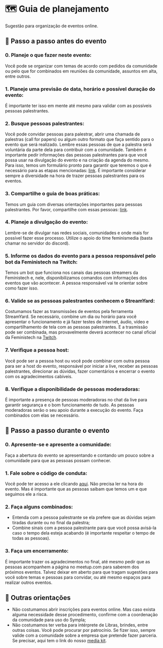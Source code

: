 # 🗺️ Guia de planejamento
Sugestão para organização de eventos online.

## 📝 Passo a passo antes do evento
### 0. Planeje o que fazer neste evento:
Você pode se organizar com temas de acordo com pedidos da comunidade ou pelo que for combinados em reuniões da comunidade, assuntos em alta, entre outros.

### 1. Planeje uma previsão de data, horário e possível duração do evento:
É importante ter isso em mente até mesmo para validar com as possíveis pessoas palestrantes.

### 2. Busque pessoas palestrantes:
Você pode convidar pessoas para palestrar, abrir uma chamada de palestras (call for papers) ou algum outro formato que faça sentido para o evento que será realizado. Lembre essas pessoas de que a palestra será voluntária da parte dela para contribuir com a comunidade. Também é importante pedir informações das pessoas palestrantes para que você possa usar na divulgação do evento e na criação da agenda do mesmo. Para isso, temos um formulário pronto para garantir que teremos o que é necessário para as etapas mencionadas: [link](https://docs.google.com/forms/d/e/1FAIpQLSdu7ucFy5ogtCDIldnkWxFJKu1LcOMw4DzaOmdvwim0OGA-Qg/viewform?usp=sf_link). É importante considerar sempre a diversidade na hora de trazer pessoas palestrantes para os eventos.

### 3. Compartilhe o guia de boas práticas:
Temos um guia com diversas orientações importantes para pessoas palestrantes. Por favor, compartilhe com essas pessoas: [link](https://www.canva.com/design/DAE0ngojrqM/-YSJ5SHEn1UpiKM302erUQ/view?utm_content=DAE0ngojrqM&utm_campaign=designshare&utm_medium=link2&utm_source=sharebutton).

### 4. Planeje a divulgação do evento:
Lembre-se de divulgar nas redes sociais, comunidades e onde mais for possível fazer esse processo. Utilize o apoio do time feminismedia (basta chamar no servidor do discord).

### 5. Informe os dados do evento para a pessoa responsável pelo bot da Feministech na Twitch:
Temos um bot que funciona nos canais das pessoas streamers da Feministech e, nele, disponibilizamos comandos com informações dos eventos que vão acontecer. A pessoa responsável vai te orientar sobre como fazer isso.

### 6. Valide se as pessoas palestrantes conhecem o StreamYard:
Costumamos fazer as transmissões de eventos pela ferramenta StreamYard. Se necessário, combine um dia ou horário para você apresentar o funcionamento e já fazer testes de internet, áudio, vídeo e compartilhamento de tela com as pessoas palestrantes. E a trasmissão pode ser combinada, mas provavelmente deverá acontecer no canal oficial da Feministech na [Twitch](https://www.twitch.tv/feministech).

### 7. Verifique a pessoa host:
Você pode ser a pessoa host ou você pode combinar com outra pessoa para ser a host do evento, responsável por iniciar a live, receber as pessoas palestrantes, direcionar as dúvidas, fazer comentários e encerrar o evento com os agradecimentos cabíveis.

### 8. Verifique a disponibilidade de pessoas moderadoras:
É importante a presença de pessoas moderadoras no chat da live para garantir segurança e o bom funcionamento de tudo. As pessoas moderadoras serão o seu apoio durante a execução do evento. Faça combinados com elas se necessário.

## 📝 Passo a passo durante o evento
### 0. Apresente-se e apresente a comunidade:
Faça a abertura do evento se apresentando e contando um pouco sobre a comunidade para que as pessoas possam conhecer.

### 1. Fale sobre o código de conduta:
Você pode ter acesso a ele clicando [aqui](https://github.com/feministech/codigo-de-conduta). Não precisa ler na hora do evento. Mas é importante que as pessoas saibam que temos um e que seguimos ele a risca.

### 2. Faça alguns combinados:
- Entenda com a pessoa palestrante se ela prefere que as dúvidas sejam tiradas durante ou no final da palestra;
- Combine sinais com a pessoa palestrante para que você possa avisá-la caso o tempo dela esteja acabando (é importante respeitar o tempo de todas as pessoas).

### 3. Faça um encerramento:
É importante trazer os agradecimentos no final, até mesmo pedir que as pessoas acompanhem a página no meetup.com para saberem dos próximos eventos. Talvez deixar em aberto para que tragam sugestões para você sobre temas e pessoas para convidar, ou até mesmo espaços para realizar outros eventos.

## 📝 Outras orientações
- Não costumamos abrir inscrições para eventos online. Mas caso exista alguma necessidade desse procedimento, confirme com a coordenação da comunidade para uso do Sympla;
- Não costumamos ter verba para intérprete de Libras, brindes, entre outras coisas. Você pode procurar por patrocínio. Se fizer isso, sempre valide com a comunidade sobre a empresa que pretende fazer parceria. Se precisar, aqui tem o link do nosso [media kit](https://www.canva.com/design/DAFS-ZsphNg/IZ8d8MXXbdnivDPe5s6MEw/view?utm_content=DAFS-ZsphNg&utm_campaign=designshare&utm_medium=link&utm_source=homepage_design_menu).
